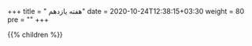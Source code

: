 +++
title = " هفته یازدهم"
date =  2020-10-24T12:38:15+03:30
weight = 80
pre = "<i class='fa fa-graduation-cap ' ></i>"
+++

{{% children  %}}